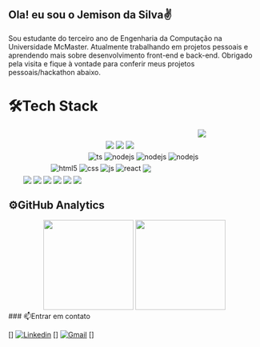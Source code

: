 ## Ola! eu sou o Jemison da Silva✌️
Sou estudante do terceiro ano de Engenharia da Computação na Universidade McMaster. Atualmente trabalhando em projetos pessoais e aprendendo mais sobre desenvolvimento front-end e back-end. Obrigado pela visita e fique à vontade para conferir meus projetos pessoais/hackathon abaixo.



# 🛠️Tech Stack
<center>
<div style="margin-top:5px;padding-inline-start: 270px;justify-content: center;">
<img align="center" src="https://img.shields.io/badge/React_Native-20232A?style=for-the-badge&logo=react&logoColor=61DAFB">
</div>
</center>
<div style="margin-top:5px;padding-inline-start: 195px" >
<img align="center" src="https://img.shields.io/badge/MySQL-005C84?style=for-the-badge&logo=mysql&logoColor=white">
<img align="center" src="https://img.shields.io/badge/MongoDB-4EA94B?style=for-the-badge&logo=mongodb&logoColor=fff">
<img align="center" src="https://img.shields.io/badge/firebase-ffca28?style=for-the-badge&logo=firebase&logoColor=black">
</div>
<!---- black--->
<div style="margin-top:5px;padding-inline-start: 160px">
   <img align="center" alt="ts" src="https://img.shields.io/badge/TypeScript-007ACC?style=for-the-badge&logo=typescript&logoColor=white" /> 
   <img align="center" alt="nodejs" src="https://img.shields.io/badge/Node.js-43853D?style=for-the-badge&logo=node.js&logoColor=white" />
   <img align="center" alt="nodejs" src="https://img.shields.io/badge/PHP-777BB4?style=for-the-badge&logo=php&logoColor=white" />
<img align="center" alt="nodejs" src="https://img.shields.io/badge/C%23-fff?style=for-the-badge&logo=c-sharp&logoColor=5C2D91" />
</div>
<!---- web--->
<div style="display: inline_block;padding-inline-start: 85px;margin-top:5px;">
 <img align="center" alt="html5" src="https://img.shields.io/badge/HTML5-E34F26?style=for-the-badge&logo=html5&logoColor=white" /> 
 <img align="center" alt="css" src="https://img.shields.io/badge/CSS3-1572B6?style=for-the-badge&logo=css3&logoColor=white" /> 
 <img align="center" alt="js" src="https://img.shields.io/badge/JavaScript-F7DF1E?style=for-the-badge&logo=javascript&logoColor=black" />
 <img align="center" alt="react" src="https://img.shields.io/badge/React-20232A?style=for-the-badge&logo=react&logoColor=61DAFB" /> 
 <img  align="center" src="https://img.shields.io/badge/Bootstrap-563D7C?style=for-the-badge&logo=bootstrap&logoColor=white"> 
</div><!---- infra--->
<div style="margin-top:5px; padding-inline-start: 30px">
<img align="center" src="https://img.shields.io/badge/Expo-1B1F23?style=for-the-badge&logo=expo&logoColor=white">
<img align="center" src="https://img.shields.io/badge/GIT-E44C30?style=for-the-badge&logo=git&logoColor=white">
<img align="center" src="https://img.shields.io/badge/Trello-0052CC?style=for-the-badge&logo=trello&logoColor=white">
<img align="center" src="https://img.shields.io/badge/Visual_Studio_Code-0078D4?style=for-the-badge&logo=visual%20studio%20code&logoColor=white">
<img align="center" src="https://img.shields.io/badge/Figma-F24E1E?style=for-the-badge&logo=figma&logoColor=white">
<img align="center" src="https://img.shields.io/badge/Canva-%2300C4CC.svg?&style=for-the-badge&logo=Canva&logoColor=white">
</div>
<h2>⚙️GitHub Analytics</h2>
<div align="center">
  <img height="180em" src="https://github-readme-stats.vercel.app/api?username=DevSilva-BR&show_icons=true&theme=dark&include_all_commits=true&count_private=true"/>
  <img height="180em" src="https://github-readme-stats.vercel.app/api/top-langs/?username=anuraghazra&layout=compact&langs_count=7&theme=dark"/>
</div>
### 📫Entrar em contato

[![]()]
[![Linkedin](https://img.shields.io/badge/LinkedIn-0077B5?style=for-the-badge&logo=linkedin&logoColor=white)](https://www.google.com.br/) [![]()] [![Gmail](https://img.shields.io/badge/Gmail-D14836?style=for-the-badge&logo=gmail&logoColor=white)](https://www.google.com.br/dashboard) [![]()]
